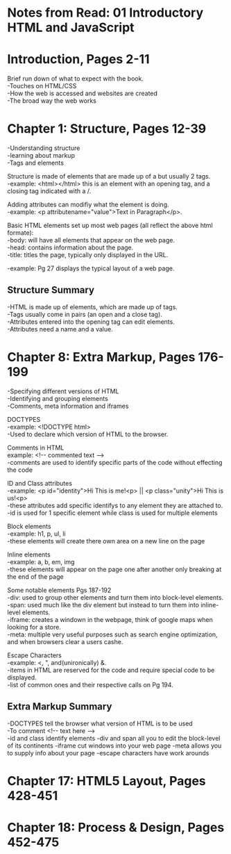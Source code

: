 # Notes from Read: 01 Introductory HTML and JavaScript

# Introduction, Pages 2-11

Brief run down of what to expect with the book. <br>
-Touches on HTML/CSS <br>
-How the web is accessed and websites are created <br>
-The broad way the web works <br>

# Chapter 1: Structure, Pages 12-39
-Understanding structure </br>
-learning about markup </br>
-Tags and elements </br>

Structure is made of elements that are made up of a but usually 2 tags. </br>
-example: \<html\>\</html\> this is an element with an opening tag, and a closing tag indicated with a /. </br>

Adding attributes can modifiy what the element is doing. </br>
-example: \<p attributename=\"value\"\>Text in Paragraph\</p\>.

Basic HTML elements set up most web pages (all reflect the above html formate): </br>
-body: will have all elements that appear on the web page. </br>
-head: contains information about the page. </br>
-title: titles the page, typically only displayed in the URL. </br>

-example: Pg 27 displays the typical layout of a web page. </br>

## Structure Summary
-HTML is made up of elements, which are made up of tags. </br>
-Tags usually come in pairs (an open and a close tag). </br>
-Attributes entered into the opening tag can edit elements. </br>
-Attributes need a name and a value. </br>

# Chapter 8: Extra Markup, Pages 176-199
-Specifying different versions of HTML </br>
-Identifying and grouping elements </br>
-Comments, meta information and iframes </br>

DOCTYPES </br>
-example: \<!DOCTYPE html\> </br>
-Used to declare which version of HTML to the browser. </br>

Comments in HTML </br>
example: \<!-- commented text --\> </br>
-comments are used to identify specific parts of the code without effecting the code </br>

ID and Class attributes </br>
-example: \<p id=\"identity\"\>Hi This is me!\<p\> || \<p class=\"unity\"\>Hi This is us!\<p\> </br>
-these attributes add specific identifys to any element they are attached to. </br>
-id is used for 1 specific element while class is used for multiple elements </br>

Block elements </br>
-example: h1, p, ul, li </br>
-these elements will create there own area on a new line on the page </br>

Inline elements </br>
-example: a, b, em, img </br>
-these elements will appear on the page one after another only breaking at the end of the page </br>

Some notable elements Pgs 187-192 </br>
-div: used to group other elements and turn them into block-level elements. </br> 
-span: used much like the div element but instead to turn them into inline-level elements. </br>
-iframe: creates a windown in the webpage, think of google maps when looking for a store. </br>
-meta: multiple very useful purposes such as search engine optimization, and when browsers clear a users cashe. </br>

Escape Characters </br>
-example: \<, \", and(unironically) \&. </br>
-items in HTML are reserved for the code and require special code to be displayed. </br>
-list of common ones and their respective calls on Pg 194. </br>

## Extra Markup Summary </br>
-DOCTYPES tell the browser what version of HTML is to be used </br>
-To comment \<!-- text here --\> </br>
-id and class identify elements
-div and span all you to edit the block-level of its continents
-iframe cut windows into your web page
-meta allows you to supply info about your page
-escape characters have work arounds

# Chapter 17: HTML5 Layout, Pages 428-451 




# Chapter 18: Process & Design, Pages 452-475




